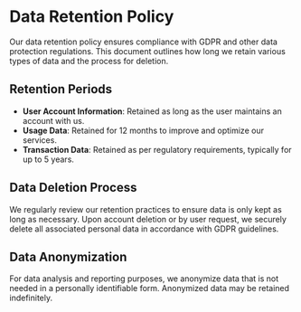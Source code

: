 # Data Retention Policy

Our data retention policy ensures compliance with GDPR and other data protection regulations. This document outlines how long we retain various types of data and the process for deletion.

## Retention Periods
- **User Account Information**: Retained as long as the user maintains an account with us.
- **Usage Data**: Retained for 12 months to improve and optimize our services.
- **Transaction Data**: Retained as per regulatory requirements, typically for up to 5 years.

## Data Deletion Process
We regularly review our retention practices to ensure data is only kept as long as necessary. Upon account deletion or by user request, we securely delete all associated personal data in accordance with GDPR guidelines.

## Data Anonymization
For data analysis and reporting purposes, we anonymize data that is not needed in a personally identifiable form. Anonymized data may be retained indefinitely.

